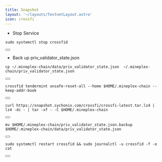 ```yaml
---
title: Snapshot
layout: '~/layouts/TestnetLayout.astro'
icon: crossfi
---
```



- Stop Service

<div class="code-block-wrapper">
  <pre><code>sudo systemctl stop crossfid</code></pre>
  <button class="copy-btn" data-target="sudo systemctl stop crossfid"><i class="fas fa-copy"></i></button>
</div>

- Back up priv_validator_state.json

<div class="code-block-wrapper">
  <pre><code>cp ~/.mineplex-chain/data/priv_validator_state.json  ~/.mineplex-chain/priv_validator_state.json</code></pre>
  <button class="copy-btn" data-target="cp ~/.mineplex-chain/data/priv_validator_state.json  ~/.mineplex-chain/priv_validator_state.json"><i class="fas fa-copy"></i></button>
</div>

<div class="code-block-wrapper">
  <pre><code>crossfid tendermint unsafe-reset-all --home $HOME/.mineplex-chain --keep-addr-book</code></pre>
  <button class="copy-btn" data-target="crossfid tendermint unsafe-reset-all --home $HOME/.mineplex-chain --keep-addr-book"><i class="fas fa-copy"></i></button>
</div>

<div class="code-block-wrapper">
  <pre><code>curl https://snapshot.sychonix.com/crossfi/crossfi-latest.tar.lz4 | lz4 -dc - | tar -xf - -C $HOME/.mineplex-chain</code></pre>
  <button class="copy-btn" data-target="curl https://snapshot.sychonix.com/crossfi/crossfi-latest.tar.lz4 | lz4 -dc - | tar -xf - -C $HOME/.mineplex-chain"><i class="fas fa-copy"></i></button>
</div>

<div class="code-block-wrapper">
  <pre><code>mv $HOME/.mineplex-chain/priv_validator_state.json.backup $HOME/.mineplex-chain/data/priv_validator_state.json</code></pre>
  <button class="copy-btn" data-target="mv $HOME/.mineplex-chain/priv_validator_state.json.backup $HOME/.mineplex-chain/data/priv_validator_state.json"><i class="fas fa-copy"></i></button>
</div>

<div class="code-block-wrapper">
  <pre><code>sudo systemctl restart crossfid && sudo journalctl -u crossfid -f -o cat</code></pre>
  <button class="copy-btn" data-target="sudo systemctl restart crossfid && sudo journalctl -u crossfid -f -o cat"><i class="fas fa-copy"></i></button>
</div>
